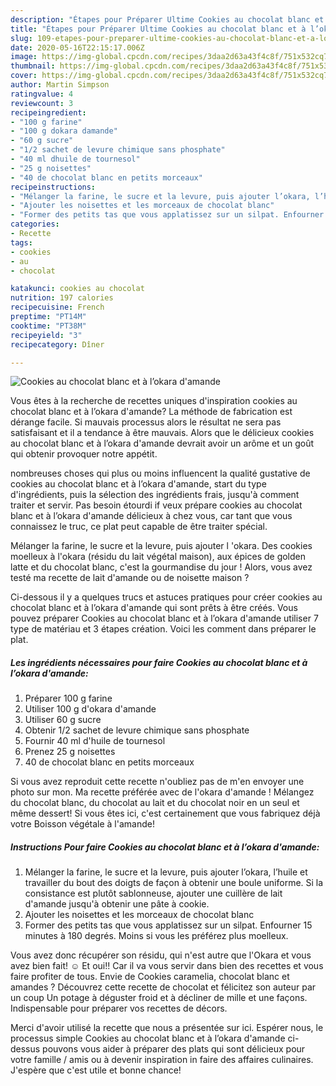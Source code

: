 ```yaml
---
description: "Étapes pour Préparer Ultime Cookies au chocolat blanc et à l’okara d&amp;#39;amande"
title: "Étapes pour Préparer Ultime Cookies au chocolat blanc et à l’okara d&amp;#39;amande"
slug: 109-etapes-pour-preparer-ultime-cookies-au-chocolat-blanc-et-a-lokara-d-and-39-amande
date: 2020-05-16T22:15:17.006Z
image: https://img-global.cpcdn.com/recipes/3daa2d63a43f4c8f/751x532cq70/cookies-au-chocolat-blanc-et-a-lokara-damande-photo-principale-de-la-recette.jpg
thumbnail: https://img-global.cpcdn.com/recipes/3daa2d63a43f4c8f/751x532cq70/cookies-au-chocolat-blanc-et-a-lokara-damande-photo-principale-de-la-recette.jpg
cover: https://img-global.cpcdn.com/recipes/3daa2d63a43f4c8f/751x532cq70/cookies-au-chocolat-blanc-et-a-lokara-damande-photo-principale-de-la-recette.jpg
author: Martin Simpson
ratingvalue: 4
reviewcount: 3
recipeingredient:
- "100 g farine"
- "100 g dokara damande"
- "60 g sucre"
- "1/2 sachet de levure chimique sans phosphate"
- "40 ml dhuile de tournesol"
- "25 g noisettes"
- "40 de chocolat blanc en petits morceaux"
recipeinstructions:
- "Mélanger la farine, le sucre et la levure, puis ajouter l’okara, l’huile et travailler du bout des doigts de façon à obtenir une boule uniforme. Si la consistance est plutôt sablonneuse, ajouter une cuillère de lait d&#39;amande jusqu&#39;à obtenir une pâte à cookie."
- "Ajouter les noisettes et les morceaux de chocolat blanc"
- "Former des petits tas que vous applatissez sur un silpat. Enfourner 15 minutes à 180 degrés. Moins si vous les préférez plus moelleux."
categories:
- Recette
tags:
- cookies
- au
- chocolat

katakunci: cookies au chocolat 
nutrition: 197 calories
recipecuisine: French
preptime: "PT14M"
cooktime: "PT38M"
recipeyield: "3"
recipecategory: Dîner

---
```



![Cookies au chocolat blanc et à l’okara d&#39;amande](https://img-global.cpcdn.com/recipes/3daa2d63a43f4c8f/751x532cq70/cookies-au-chocolat-blanc-et-a-lokara-damande-photo-principale-de-la-recette.jpg)

Vous êtes à la recherche de recettes uniques d'inspiration cookies au chocolat blanc et à l’okara d&#39;amande? La méthode de fabrication est dérange facile. Si mauvais processus alors le résultat ne sera pas satisfaisant et il a tendance à être mauvais. Alors que le délicieux cookies au chocolat blanc et à l’okara d&#39;amande devrait avoir un arôme et un goût qui obtenir provoquer notre appétit.

nombreuses choses qui plus ou moins influencent la qualité gustative de cookies au chocolat blanc et à l’okara d&#39;amande, start du type d'ingrédients, puis la sélection des ingrédients frais, jusqu'à comment traiter et servir. Pas besoin étourdi if veux prépare cookies au chocolat blanc et à l’okara d&#39;amande délicieux à chez vous, car tant que vous connaissez le truc, ce plat peut capable de être traiter spécial.

Mélanger la farine, le sucre et la levure, puis ajouter l &#39;okara. Des cookies moelleux à l&#39;okara (résidu du lait végétal maison), aux épices de golden latte et du chocolat blanc, c&#39;est la gourmandise du jour ! Alors, vous avez testé ma recette de lait d&#39;amande ou de noisette maison ?


Ci-dessous il y a quelques trucs et astuces pratiques pour créer cookies au chocolat blanc et à l’okara d&#39;amande qui sont prêts à être créés. Vous pouvez préparer Cookies au chocolat blanc et à l’okara d&#39;amande utiliser 7 type de matériau et 3 étapes création. Voici les comment dans préparer le plat.

<!--inarticleads1-->

##### Les ingrédients nécessaires pour faire Cookies au chocolat blanc et à l’okara d&#39;amande:

1. Préparer 100 g farine
1. Utiliser 100 g d&#39;okara d&#39;amande
1. Utiliser 60 g sucre
1. Obtenir 1/2 sachet de levure chimique sans phosphate
1. Fournir 40 ml d&#39;huile de tournesol
1. Prenez 25 g noisettes
1.  40 de chocolat blanc en petits morceaux


Si vous avez reproduit cette recette n&#39;oubliez pas de m&#39;en envoyer une photo sur mon. Ma recette préférée avec de l&#39;okara d&#39;amande ! Mélangez du chocolat blanc, du chocolat au lait et du chocolat noir en un seul et même dessert! Si vous êtes ici, c&#39;est certainement que vous fabriquez déjà votre Boisson végétale à l&#39;amande! 

<!--inarticleads2-->

##### Instructions Pour faire Cookies au chocolat blanc et à l’okara d&#39;amande:

1. Mélanger la farine, le sucre et la levure, puis ajouter l’okara, l’huile et travailler du bout des doigts de façon à obtenir une boule uniforme. Si la consistance est plutôt sablonneuse, ajouter une cuillère de lait d&#39;amande jusqu&#39;à obtenir une pâte à cookie.
1. Ajouter les noisettes et les morceaux de chocolat blanc
1. Former des petits tas que vous applatissez sur un silpat. Enfourner 15 minutes à 180 degrés. Moins si vous les préférez plus moelleux.


Vous avez donc récupérer son résidu, qui n&#39;est autre que l&#39;Okara et vous avez bien fait! ☺️ Et oui!! Car il va vous servir dans bien des recettes et vous faire profiter de tous. Envie de Cookies caramelia, chocolat blanc et amandes ? Découvrez cette recette de chocolat et félicitez son auteur par un coup Un potage à déguster froid et à décliner de mille et une façons. Indispensable pour préparer vos recettes de décors. 


Merci d'avoir utilisé la recette que nous a présentée sur ici. Espérer nous, le processus simple Cookies au chocolat blanc et à l’okara d&#39;amande ci-dessus pouvons vous aider à préparer des plats qui sont délicieux pour votre famille / amis ou à devenir inspiration in faire des affaires culinaires. J'espère que c'est utile et bonne chance!
